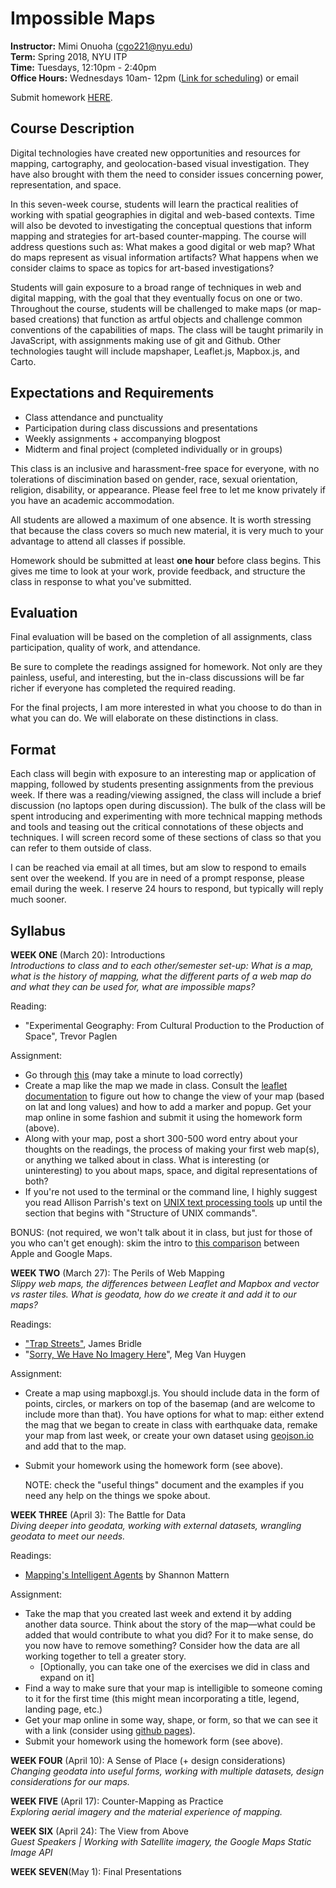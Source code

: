 # Impossible Maps

**Instructor:** Mimi Onuoha  (cgo221@nyu.edu)  
**Term:** Spring 2018, NYU ITP  
**Time:** Tuesdays, 12:10pm - 2:40pm   
**Office Hours:** Wednesdays 10am- 12pm ([Link for scheduling](https://calendar.google.com/calendar/selfsched?sstoken=UUl0bkJBeEw5QmpTfGRlZmF1bHR8MTVmMGJiY2ZkYjkyNWQ0NGQ1Y2YzODliMDQ0MmRlODU)) or email

Submit homework [HERE](https://docs.google.com/forms/d/e/1FAIpQLSfocVAYIRgXef4dXbr-fu3qYdosTLTtE6ZwEQDbkuiJljYWCw/viewform?usp=sf_link). 

## Course Description 

Digital technologies have created new opportunities and resources for mapping, cartography, and geolocation-based visual investigation. They have also brought with them the need to consider issues concerning power, representation, and space.

In this seven-week course, students will learn the practical realities of working with spatial geographies in digital and web-based contexts. Time will also be devoted to investigating the conceptual questions that inform mapping and strategies for art-based counter-mapping. The course will address questions such as: What makes a good digital or web map? What do maps represent as visual information artifacts? What happens when we consider claims to space as topics for art-based investigations?

Students will gain exposure to a broad range of techniques in web and digital mapping, with the goal that they eventually focus on one or two. Throughout the course, students will be challenged to make maps (or map-based creations) that function as artful objects and challenge common conventions of the capabilities of maps. The class will be taught primarily in JavaScript, with assignments making use of git and Github. Other technologies taught will include mapshaper, Leaflet.js, Mapbox.js, and Carto.

## Expectations and Requirements
- Class attendance and punctuality 
- Participation during class discussions and presentations
- Weekly assignments + accompanying blogpost  
- Midterm and final project (completed individually or in groups)

This class is an inclusive and harassment-free space for everyone, with no tolerations of discimination based on gender, race, sexual orientation, religion, disability, or appearance. Please feel free to let me know privately if you have an academic accommodation.  

All students are allowed a maximum of one absence. It is worth stressing that because the class covers so much new material, it is very much to your advantage to attend all classes if possible. 

Homework should be submitted at least **one hour** before class begins. This gives me time to look at your work, provide feedback, and structure the class in response to what you've submitted. 


## Evaluation
Final evaluation will be based on the completion of all assignments, class participation, quality of work, and attendance. 

Be sure to complete the readings assigned for homework. Not only are they painless, useful, and interesting, but the in-class discussions will be far richer if everyone has completed the required reading.   

For the final projects, I am more interested in what you choose to do than in what you can do. We will elaborate on these distinctions in class. 

## Format 
Each class will begin with exposure to an interesting map or application of mapping, followed by students presenting assignments from the previous week. If there was a reading/viewing assigned, the class will include a brief discussion (no laptops open during discussion). The bulk of the class will be spent introducing and experimenting with more technical mapping methods and tools and teasing out the critical connotations of these objects and techniques. I will screen record some of these sections of class so that you can refer to them outside of class.

I can be reached via email at all times, but am slow to respond to emails sent over the weekend. If you are in need of a prompt response, please email during the week. I reserve 24 hours to respond, but typically will reply much sooner. 

## Syllabus
**WEEK ONE** (March 20): Introductions      
*Introductions to class and to each other/semester set-up:  What is a map, what is the history of mapping, what the different parts of a web map do and what they can be used for, what are impossible maps?* 

Reading:

- "Experimental Geography: From Cultural Production to the Production of Space", Trevor Paglen

Assignment:

- Go through [this](http://maptime.io/anatomy-of-a-web-map/#0) (may take a minute to load correctly)
- Create a map like the map we made in class. Consult the [leaflet documentation](http://leafletjs.com/) to figure out how to change the view of your map (based on lat and long values) and how to add a marker and popup. Get your map online in some fashion and submit it using the homework form (above).
- Along with your map, post a short 300-500 word entry about your thoughts on the readings, the process of making your first web map(s), or anything we talked about in class. What is interesting (or uninteresting) to you about maps, space, and digital representations of both? 
- If you're not used to the terminal or the command line, I highly suggest you read Allison Parrish's text on [UNIX text processing tools](http://rwet.decontextualize.com/book/unix/) up until the section that begins with "Structure of UNIX commands".

BONUS: (not required, we won't talk about it in class, but just for those of you who can't get enough): skim the intro to [this comparison](https://www.justinobeirne.com/cartography-comparison) between Apple and Google Maps. 



**WEEK TWO**  (March 27):  The Perils of Web Mapping    
*Slippy web maps, the differences between Leaflet and Mapbox and vector vs raster tiles.  What is geodata, how do we create it and add it to our maps?* 

Readings:

- ["Trap Streets"](http://www.cabinetmagazine.org/issues/47/bridle.php), James Bridle 
- "[Sorry, We Have No Imagery Here](https://www.atlasobscura.com/articles/investigating-censored-spots-on-google-earth)", Meg Van Huygen

Assignment:

- Create a map using mapboxgl.js. You should include data in the form of points, circles, or markers on top of the basemap (and are welcome to include more than that). You have options for what to map: either extend the mag that we began to create in class with earthquake data, remake your map from last week, or create your own dataset using [geojson.io](http://geojson.io/) and add that to the map. 

- Submit your homework using the homework form (see above). 

  NOTE: check the "useful things" document and the examples if you need any help on the things we spoke about. 


**WEEK THREE** (April 3): The Battle for Data    
*Diving deeper into geodata, working with external datasets, wrangling geodata to meet our needs.*

Readings:

- [Mapping's Intelligent Agents](https://placesjournal.org/article/mappings-intelligent-agents/) by Shannon Mattern 

Assignment:

- Take the map that you created last week and extend it by adding another data source. Think about the story of the map—what could be added that would contribute to what you did? For it to make sense, do you now have to remove something? Consider how the data are all working together to tell a greater story. 
  - [Optionally, you can take one of the exercises we did in class and expand on it]
- Find a way to make sure that your map is intelligible to someone coming to it for the first time (this might mean incorporating a title, legend, landing page, etc.)
- Get your map online in some way, shape, or form, so that we can see it with a link (consider using [github pages](https://pages.github.com/)).
- Submit your homework using the homework form (see above). 


**WEEK FOUR** (April 10): A Sense of Place (+ design considerations)   
*Changing geodata into useful forms, working with multiple datasets, design considerations for our maps.* 


**WEEK FIVE** (April 17): Counter-Mapping as Practice   
*Exploring aerial imagery and the material experience of mapping.* 


**WEEK SIX** (April 24): The View from Above    
*Guest Speakers | Working with Satellite imagery, the Google Maps Static Image API* 


**WEEK SEVEN**(May 1): Final Presentations     



